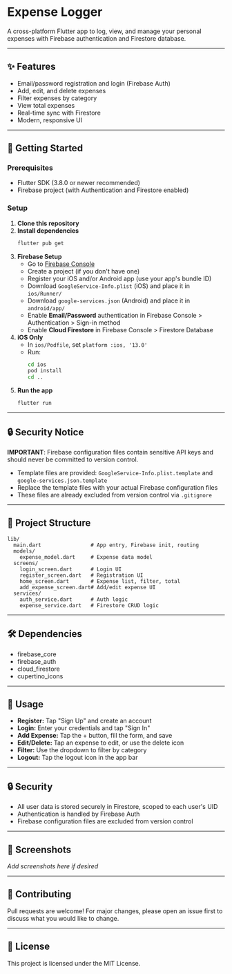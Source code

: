 # Expense Logger

A cross-platform Flutter app to log, view, and manage your personal expenses with Firebase authentication and Firestore database.

---

## ✨ Features
- Email/password registration and login (Firebase Auth)
- Add, edit, and delete expenses
- Filter expenses by category
- View total expenses
- Real-time sync with Firestore
- Modern, responsive UI

---

## 🚀 Getting Started

### Prerequisites
- Flutter SDK (3.8.0 or newer recommended)
- Firebase project (with Authentication and Firestore enabled)

### Setup
1. **Clone this repository**
2. **Install dependencies**
   ```bash
   flutter pub get
   ```
3. **Firebase Setup**
    - Go to [Firebase Console](https://console.firebase.google.com/)
    - Create a project (if you don't have one)
    - Register your iOS and/or Android app (use your app's bundle ID)
    - Download `GoogleService-Info.plist` (iOS) and place it in `ios/Runner/`
    - Download `google-services.json` (Android) and place it in `android/app/`
    - Enable **Email/Password** authentication in Firebase Console > Authentication > Sign-in method
    - Enable **Cloud Firestore** in Firebase Console > Firestore Database
4. **iOS Only**
    - In `ios/Podfile`, set `platform :ios, '13.0'`
    - Run:
      ```bash
      cd ios
      pod install
      cd ..
      ```
5. **Run the app**
   ```bash
   flutter run
   ```

---

## 🔒 Security Notice

**IMPORTANT**: Firebase configuration files contain sensitive API keys and should never be committed to version control.

- Template files are provided: `GoogleService-Info.plist.template` and `google-services.json.template`
- Replace the template files with your actual Firebase configuration files
- These files are already excluded from version control via `.gitignore`

---

## 📁 Project Structure
```
lib/
  main.dart                # App entry, Firebase init, routing
  models/
    expense_model.dart     # Expense data model
  screens/
    login_screen.dart      # Login UI
    register_screen.dart   # Registration UI
    home_screen.dart       # Expense list, filter, total
    add_expense_screen.dart# Add/edit expense UI
  services/
    auth_service.dart      # Auth logic
    expense_service.dart   # Firestore CRUD logic
```

---

## 🛠️ Dependencies
- firebase_core
- firebase_auth
- cloud_firestore
- cupertino_icons

---

## 📝 Usage
- **Register:** Tap "Sign Up" and create an account
- **Login:** Enter your credentials and tap "Sign In"
- **Add Expense:** Tap the + button, fill the form, and save
- **Edit/Delete:** Tap an expense to edit, or use the delete icon
- **Filter:** Use the dropdown to filter by category
- **Logout:** Tap the logout icon in the app bar

---

## 🔒 Security
- All user data is stored securely in Firestore, scoped to each user's UID
- Authentication is handled by Firebase Auth
- Firebase configuration files are excluded from version control

---

## 📱 Screenshots
_Add screenshots here if desired_

---

## 🤝 Contributing
Pull requests are welcome! For major changes, please open an issue first to discuss what you would like to change.

---

## 📄 License
This project is licensed under the MIT License.
